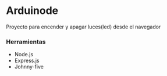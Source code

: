 # Arduinode
Proyecto para encender y apagar luces(led) desde el navegador
### Herramientas
- Node.js
- Express.js
- Johnny-five
